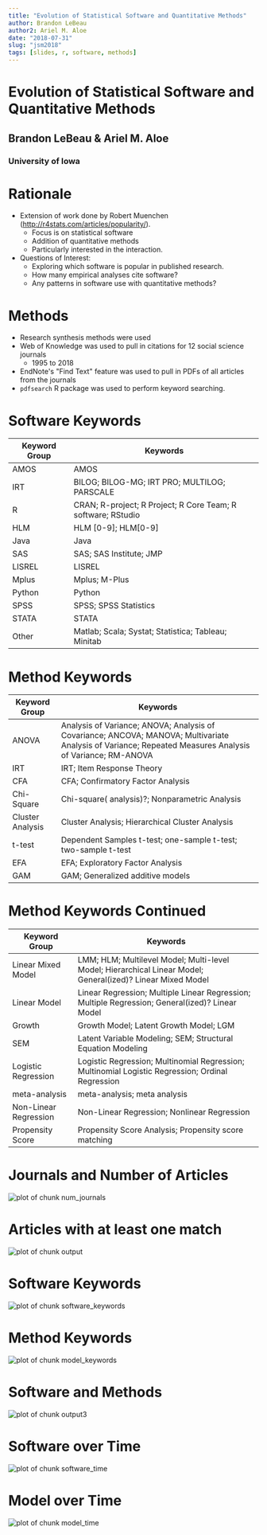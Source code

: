 ```yaml
---
title: "Evolution of Statistical Software and Quantitative Methods"
author: Brandon LeBeau
author2: Ariel M. Aloe
date: "2018-07-31"
slug: "jsm2018"
tags: [slides, r, software, methods]
---
```


<h1>Evolution of Statistical Software and Quantitative Methods</h1>
<h2>Brandon LeBeau & Ariel M. Aloe</h2>
<h3>University of Iowa</h3>



# Rationale

- Extension of work done by Robert Muenchen (http://r4stats.com/articles/popularity/). 
    + Focus is on statistical software
    + Addition of quantitative methods
    + Particularly interested in the interaction.
- Questions of Interest:
    + Exploring which software is popular in published research. 
    + How many empirical analyses cite software?
    + Any patterns in software use with quantitative methods?



# Methods
- Research synthesis methods were used
- Web of Knowledge was used to pull in citations for 12 social science journals
    - 1995 to 2018
- EndNote's "Find Text" feature was used to pull in PDFs of all articles from the journals
- `pdfsearch` R package was used to perform keyword searching.



# Software Keywords

| Keyword Group | Keywords | 
|---------------|----------|
| AMOS          | AMOS     |
| IRT           | BILOG; BILOG-MG; IRT PRO; MULTILOG; PARSCALE | 
| R             | CRAN; R-project; R Project; R Core Team; R software; RStudio | 
| HLM           | HLM [0-9]; HLM[0-9] | 
| Java          | Java  |
| SAS           | SAS; SAS Institute; JMP |
| LISREL        | LISREL |
| Mplus         | Mplus; M-Plus |
| Python        | Python |
| SPSS          | SPSS; SPSS Statistics | 
| STATA         | STATA |
| Other         | Matlab; Scala; Systat; Statistica; Tableau; Minitab |



# Method Keywords 

| Keyword Group | Keywords | 
|---------------|----------|
| ANOVA         | Analysis of Variance; ANOVA; Analysis of Covariance; ANCOVA; MANOVA; Multivariate Analysis of Variance; Repeated Measures Analysis of Variance; RM-ANOVA | 
| IRT           | IRT; Item Response Theory |
| CFA           | CFA; Confirmatory Factor Analysis |
| Chi-Square    | Chi-square( analysis)?; Nonparametric Analysis | 
| Cluster Analysis | Cluster Analysis; Hierarchical Cluster Analysis | 
| t-test        | Dependent Samples t-test; one-sample t-test; two-sample t-test | 
| EFA           | EFA; Exploratory Factor Analysis | 
| GAM           | GAM; Generalized additive models | 



# Method Keywords Continued

| Keyword Group | Keywords | 
|---------------|----------|
| Linear Mixed Model | LMM; HLM; Multilevel Model; Multi-level Model; Hierarchical Linear Model; General(ized)? Linear Mixed Model | 
| Linear Model | Linear Regression; Multiple Linear Regression; Multiple Regression; General(ized)? Linear Model |
| Growth       | Growth Model; Latent Growth Model; LGM | 
| SEM          | Latent Variable Modeling; SEM; Structural Equation Modeling | 
| Logistic Regression | Logistic Regression; Multinomial Regression; Multinomial Logistic Regression; Ordinal Regression | 
| meta-analysis | meta-analysis; meta analysis |
| Non-Linear Regression | Non-Linear Regression; Nonlinear Regression |
| Propensity Score | Propensity Score Analysis; Propensity score matching |



# Journals and Number of Articles

![plot of chunk num_journals](/figs/num_journals-1.png)



# Articles with at least one match

![plot of chunk output](/figs/output-1.png)



# Software Keywords

![plot of chunk software_keywords](/figs/software_keywords-1.png)



# Method Keywords

![plot of chunk model_keywords](/figs/model_keywords-1.png)



# Software and Methods

![plot of chunk output3](/figs/output3-1.png)



# Software over Time

![plot of chunk software_time](/figs/software_time-1.png)



# Model over Time

![plot of chunk model_time](/figs/model_time-1.png)
